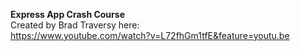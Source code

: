 **Express App Crash Course**<br>
Created by Brad Traversy here:<br>
https://www.youtube.com/watch?v=L72fhGm1tfE&feature=youtu.be